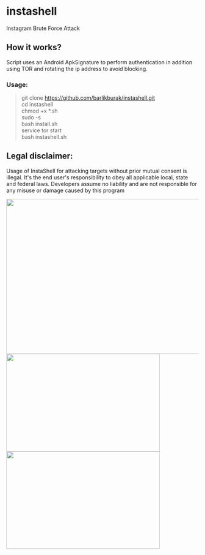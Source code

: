 # instashell
Instagram Brute Force Attack

## How it works?
Script uses an Android ApkSignature to perform authentication in addition using TOR and rotating the ip address to avoid blocking.

### Usage:
>git clone https://github.com/barlikburak/instashell.git <br>
>cd instashell <br>
>chmod +x *.sh <br>
>sudo -s <br>
>bash install.sh <br>
>service tor start <br>
>bash instashell.sh <br>
## Legal disclaimer:
Usage of InstaShell for attacking targets without prior mutual consent is illegal. It's the end user's responsibility to obey all applicable local, state and federal laws. Developers assume no liability and are not responsible for any misuse or damage caused by this program

<img src="https://user-images.githubusercontent.com/50488105/93468023-099b3a80-f8f7-11ea-8fd2-088df1bbf4f5.png" height=405 width=603> <br>
<img src="https://user-images.githubusercontent.com/50488105/93468021-0902a400-f8f7-11ea-93d9-7c8265f1e82c.png" height=255 width=402> <img src="https://user-images.githubusercontent.com/50488105/93468027-0a33d100-f8f7-11ea-82a8-83a62704edea.png" height=255 width=402>
